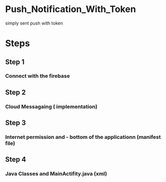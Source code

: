 # Push_Notification_With_Token
simply sent push with token


# Steps
## Step 1
### Connect with the firebase
## Step 2
### Cloud Messagaing ( implementation)
## Step 3
### Internet permission and <Service> - bottom of the applicationn (manifest file)
## Step 4
### Java Classes and MainActifity.java (xml)
